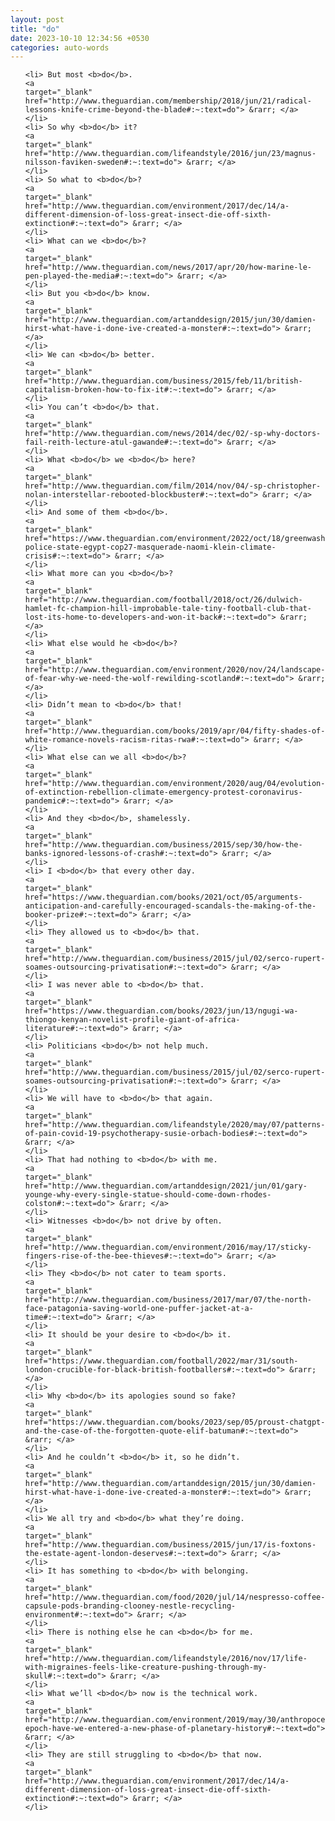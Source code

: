 ```yaml
---
layout: post
title: "do"
date: 2023-10-10 12:34:56 +0530
categories: auto-words
---
```

<ol>

    <li> But most <b>do</b>.
    <a 
    target="_blank" 
    href="http://www.theguardian.com/membership/2018/jun/21/radical-lessons-knife-crime-beyond-the-blade#:~:text=do"> &rarr; </a>
    </li>
    <li> So why <b>do</b> it?
    <a 
    target="_blank" 
    href="http://www.theguardian.com/lifeandstyle/2016/jun/23/magnus-nilsson-faviken-sweden#:~:text=do"> &rarr; </a>
    </li>
    <li> So what to <b>do</b>?
    <a 
    target="_blank" 
    href="http://www.theguardian.com/environment/2017/dec/14/a-different-dimension-of-loss-great-insect-die-off-sixth-extinction#:~:text=do"> &rarr; </a>
    </li>
    <li> What can we <b>do</b>?
    <a 
    target="_blank" 
    href="http://www.theguardian.com/news/2017/apr/20/how-marine-le-pen-played-the-media#:~:text=do"> &rarr; </a>
    </li>
    <li> But you <b>do</b> know.
    <a 
    target="_blank" 
    href="http://www.theguardian.com/artanddesign/2015/jun/30/damien-hirst-what-have-i-done-ive-created-a-monster#:~:text=do"> &rarr; </a>
    </li>
    <li> We can <b>do</b> better.
    <a 
    target="_blank" 
    href="http://www.theguardian.com/business/2015/feb/11/british-capitalism-broken-how-to-fix-it#:~:text=do"> &rarr; </a>
    </li>
    <li> You can’t <b>do</b> that.
    <a 
    target="_blank" 
    href="http://www.theguardian.com/news/2014/dec/02/-sp-why-doctors-fail-reith-lecture-atul-gawande#:~:text=do"> &rarr; </a>
    </li>
    <li> What <b>do</b> we <b>do</b> here?
    <a 
    target="_blank" 
    href="http://www.theguardian.com/film/2014/nov/04/-sp-christopher-nolan-interstellar-rebooted-blockbuster#:~:text=do"> &rarr; </a>
    </li>
    <li> And some of them <b>do</b>.
    <a 
    target="_blank" 
    href="https://www.theguardian.com/environment/2022/oct/18/greenwashing-police-state-egypt-cop27-masquerade-naomi-klein-climate-crisis#:~:text=do"> &rarr; </a>
    </li>
    <li> What more can you <b>do</b>?
    <a 
    target="_blank" 
    href="http://www.theguardian.com/football/2018/oct/26/dulwich-hamlet-fc-champion-hill-improbable-tale-tiny-football-club-that-lost-its-home-to-developers-and-won-it-back#:~:text=do"> &rarr; </a>
    </li>
    <li> What else would he <b>do</b>?
    <a 
    target="_blank" 
    href="http://www.theguardian.com/environment/2020/nov/24/landscape-of-fear-why-we-need-the-wolf-rewilding-scotland#:~:text=do"> &rarr; </a>
    </li>
    <li> Didn’t mean to <b>do</b> that!
    <a 
    target="_blank" 
    href="http://www.theguardian.com/books/2019/apr/04/fifty-shades-of-white-romance-novels-racism-ritas-rwa#:~:text=do"> &rarr; </a>
    </li>
    <li> What else can we all <b>do</b>?
    <a 
    target="_blank" 
    href="http://www.theguardian.com/environment/2020/aug/04/evolution-of-extinction-rebellion-climate-emergency-protest-coronavirus-pandemic#:~:text=do"> &rarr; </a>
    </li>
    <li> And they <b>do</b>, shamelessly.
    <a 
    target="_blank" 
    href="http://www.theguardian.com/business/2015/sep/30/how-the-banks-ignored-lessons-of-crash#:~:text=do"> &rarr; </a>
    </li>
    <li> I <b>do</b> that every other day.
    <a 
    target="_blank" 
    href="https://www.theguardian.com/books/2021/oct/05/arguments-anticipation-and-carefully-encouraged-scandals-the-making-of-the-booker-prize#:~:text=do"> &rarr; </a>
    </li>
    <li> They allowed us to <b>do</b> that.
    <a 
    target="_blank" 
    href="http://www.theguardian.com/business/2015/jul/02/serco-rupert-soames-outsourcing-privatisation#:~:text=do"> &rarr; </a>
    </li>
    <li> I was never able to <b>do</b> that.
    <a 
    target="_blank" 
    href="https://www.theguardian.com/books/2023/jun/13/ngugi-wa-thiongo-kenyan-novelist-profile-giant-of-africa-literature#:~:text=do"> &rarr; </a>
    </li>
    <li> Politicians <b>do</b> not help much.
    <a 
    target="_blank" 
    href="http://www.theguardian.com/business/2015/jul/02/serco-rupert-soames-outsourcing-privatisation#:~:text=do"> &rarr; </a>
    </li>
    <li> We will have to <b>do</b> that again.
    <a 
    target="_blank" 
    href="http://www.theguardian.com/lifeandstyle/2020/may/07/patterns-of-pain-covid-19-psychotherapy-susie-orbach-bodies#:~:text=do"> &rarr; </a>
    </li>
    <li> That had nothing to <b>do</b> with me.
    <a 
    target="_blank" 
    href="http://www.theguardian.com/artanddesign/2021/jun/01/gary-younge-why-every-single-statue-should-come-down-rhodes-colston#:~:text=do"> &rarr; </a>
    </li>
    <li> Witnesses <b>do</b> not drive by often.
    <a 
    target="_blank" 
    href="http://www.theguardian.com/environment/2016/may/17/sticky-fingers-rise-of-the-bee-thieves#:~:text=do"> &rarr; </a>
    </li>
    <li> They <b>do</b> not cater to team sports.
    <a 
    target="_blank" 
    href="http://www.theguardian.com/business/2017/mar/07/the-north-face-patagonia-saving-world-one-puffer-jacket-at-a-time#:~:text=do"> &rarr; </a>
    </li>
    <li> It should be your desire to <b>do</b> it.
    <a 
    target="_blank" 
    href="https://www.theguardian.com/football/2022/mar/31/south-london-crucible-for-black-british-footballers#:~:text=do"> &rarr; </a>
    </li>
    <li> Why <b>do</b> its apologies sound so fake?
    <a 
    target="_blank" 
    href="https://www.theguardian.com/books/2023/sep/05/proust-chatgpt-and-the-case-of-the-forgotten-quote-elif-batuman#:~:text=do"> &rarr; </a>
    </li>
    <li> And he couldn’t <b>do</b> it, so he didn’t.
    <a 
    target="_blank" 
    href="http://www.theguardian.com/artanddesign/2015/jun/30/damien-hirst-what-have-i-done-ive-created-a-monster#:~:text=do"> &rarr; </a>
    </li>
    <li> We all try and <b>do</b> what they’re doing.
    <a 
    target="_blank" 
    href="http://www.theguardian.com/business/2015/jun/17/is-foxtons-the-estate-agent-london-deserves#:~:text=do"> &rarr; </a>
    </li>
    <li> It has something to <b>do</b> with belonging.
    <a 
    target="_blank" 
    href="http://www.theguardian.com/food/2020/jul/14/nespresso-coffee-capsule-pods-branding-clooney-nestle-recycling-environment#:~:text=do"> &rarr; </a>
    </li>
    <li> There is nothing else he can <b>do</b> for me.
    <a 
    target="_blank" 
    href="http://www.theguardian.com/lifeandstyle/2016/nov/17/life-with-migraines-feels-like-creature-pushing-through-my-skull#:~:text=do"> &rarr; </a>
    </li>
    <li> What we’ll <b>do</b> now is the technical work.
    <a 
    target="_blank" 
    href="http://www.theguardian.com/environment/2019/may/30/anthropocene-epoch-have-we-entered-a-new-phase-of-planetary-history#:~:text=do"> &rarr; </a>
    </li>
    <li> They are still struggling to <b>do</b> that now.
    <a 
    target="_blank" 
    href="http://www.theguardian.com/environment/2017/dec/14/a-different-dimension-of-loss-great-insect-die-off-sixth-extinction#:~:text=do"> &rarr; </a>
    </li>